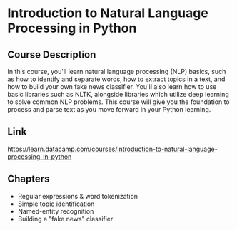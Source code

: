 # Introduction to Natural Language Processing in Python

## Course Description
In this course, you'll learn natural language processing (NLP) basics, such as how to identify and separate words, how to extract topics in a text, and how to build your own fake news classifier. You'll also learn how to use basic libraries such as NLTK, alongside libraries which utilize deep learning to solve common NLP problems. This course will give you the foundation to process and parse text as you move forward in your Python learning.

## Link
https://learn.datacamp.com/courses/introduction-to-natural-language-processing-in-python

## Chapters
- Regular expressions & word tokenization
- Simple topic identification
- Named-entity recognition
- Building a "fake news" classifier

